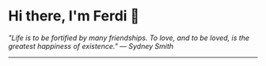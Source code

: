 <h1>Hi there, I'm Ferdi 👋</h1>

<p><em>
  "Life is to be fortified by many friendships. To love, and to be loved, is the greatest happiness of existence." — Sydney Smith
</em></p>

---
